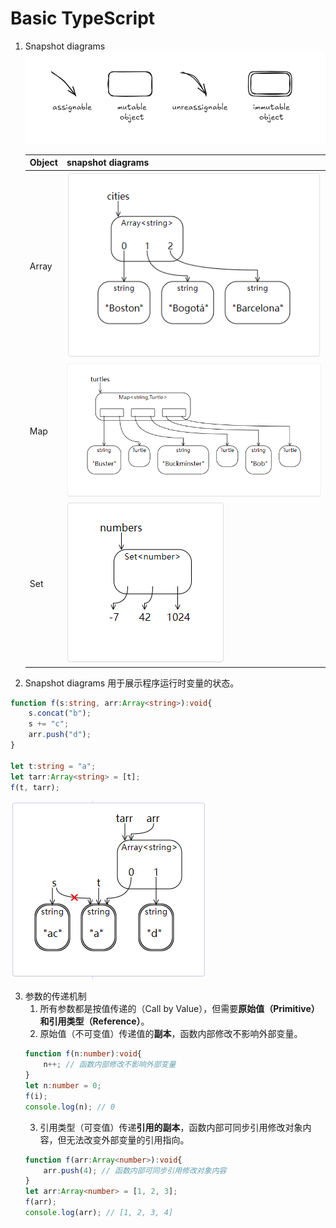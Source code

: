 # Basic TypeScript

1. Snapshot diagrams
    ![ch02_snapshot_diagrams](/notes/img/ch02_snapshot_diagrams.png)
    
    | Object | snapshot diagrams |
    |--|--|
    | Array | ![ch02_array](/notes/img/ch02_array.png) |
    | Map | ![ch02_map](/notes/img/ch02_map.png) |
    | Set | ![ch02_set](/notes/img/ch02_set.png) |


2. Snapshot diagrams 用于展示程序运行时变量的状态。
```ts
function f(s:string, arr:Array<string>):void{
    s.concat("b");
    s += "c";
    arr.push("d");
}

let t:string = "a";
let tarr:Array<string> = [t];
f(t, tarr);
```
![ch02_ex3_png](/notes/img/ch02_ex3_png.png)

3. 参数的传递机制
   1. 所有参数都是按值传递的（Call by Value），但需要**原始值（Primitive）**和**引用类型（Reference）**。
   2. 原始值（不可变值）传递值的**副本**，函数内部修改不影响外部变量。
    ```ts
    function f(n:number):void{
        n++; // 函数内部修改不影响外部变量
    }
    let n:number = 0;
    f(i);
    console.log(n); // 0
    ```
   3. 引用类型（可变值）传递**引用的副本**，函数内部可同步引用修改对象内容，但无法改变外部变量的引用指向。
    ```ts
    function f(arr:Array<number>):void{
        arr.push(4); // 函数内部可同步引用修改对象内容
    }
    let arr:Array<number> = [1, 2, 3];
    f(arr);
    console.log(arr); // [1, 2, 3, 4]
    ```

